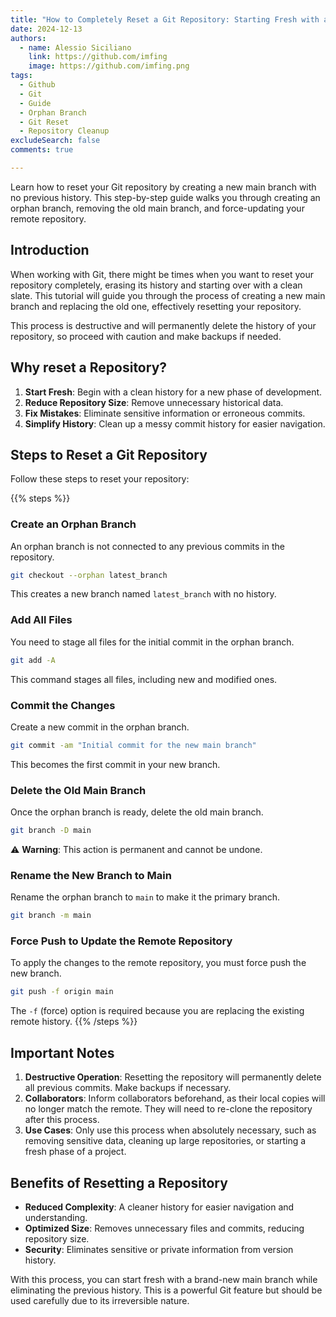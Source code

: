 ```yaml
---
title: "How to Completely Reset a Git Repository: Starting Fresh with a New Main Branch"
date: 2024-12-13
authors:
  - name: Alessio Siciliano
    link: https://github.com/imfing
    image: https://github.com/imfing.png
tags:
  - Github
  - Git
  - Guide
  - Orphan Branch
  - Git Reset
  - Repository Cleanup
excludeSearch: false
comments: true

---
```

Learn how to reset your Git repository by creating a new main branch with no previous history. This step-by-step guide walks you through creating an orphan branch, removing the old main branch, and force-updating your remote repository.
<!--more-->

## Introduction
When working with Git, there might be times when you want to reset your repository completely, erasing its history and starting over with a clean slate. This tutorial will guide you through the process of creating a new main branch and replacing the old one, effectively resetting your repository.

This process is destructive and will permanently delete the history of your repository, so proceed with caution and make backups if needed.

## Why reset a Repository?
1. **Start Fresh**: Begin with a clean history for a new phase of development.
2. **Reduce Repository Size**: Remove unnecessary historical data.
3. **Fix Mistakes**: Eliminate sensitive information or erroneous commits.
4. **Simplify History**: Clean up a messy commit history for easier navigation.

## Steps to Reset a Git Repository
Follow these steps to reset your repository:

{{% steps %}}

### Create an Orphan Branch
An orphan branch is not connected to any previous commits in the repository.

```bash
git checkout --orphan latest_branch  
```
This creates a new branch named `latest_branch` with no history.


### Add All Files

You need to stage all files for the initial commit in the orphan branch.
```bash
git add -A  
```
This command stages all files, including new and modified ones.


### Commit the Changes
Create a new commit in the orphan branch.

```bash
git commit -am "Initial commit for the new main branch"  
```
This becomes the first commit in your new branch.


### Delete the Old Main Branch
Once the orphan branch is ready, delete the old main branch.

```bash
git branch -D main  
```
⚠️ **Warning**: This action is permanent and cannot be undone.

### Rename the New Branch to Main
Rename the orphan branch to `main` to make it the primary branch.

```bash
git branch -m main  
```

### Force Push to Update the Remote Repository
To apply the changes to the remote repository, you must force push the new branch.

```bash
git push -f origin main  
```
The `-f` (force) option is required because you are replacing the existing remote history.
{{% /steps %}}

## Important Notes

1. **Destructive Operation**: Resetting the repository will permanently delete all previous commits. Make backups if necessary.
2. **Collaborators**: Inform collaborators beforehand, as their local copies will no longer match the remote. They will need to re-clone the repository after this process.
3. **Use Cases**: Only use this process when absolutely necessary, such as removing sensitive data, cleaning up large repositories, or starting a fresh phase of a project.

## Benefits of Resetting a Repository
* **Reduced Complexity**: A cleaner history for easier navigation and understanding.
* **Optimized Size**: Removes unnecessary files and commits, reducing repository size.
* **Security**: Eliminates sensitive or private information from version history.

With this process, you can start fresh with a brand-new main branch while eliminating the previous history. This is a powerful Git feature but should be used carefully due to its irreversible nature.
